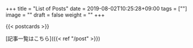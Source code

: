 +++
title =  "List of Posts"
date = 2019-08-02T10:25:28+09:00
tags = [""]
image = ""
draft = false
weight = ""
+++

{{< postcards >}}

[記事一覧はこちら]({{< ref "/post" >}})

